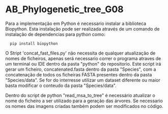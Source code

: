 # AB_Phylogenetic_tree_G08

Para a implementação em Python é necessario instalar a biblioteca Biopython. Esta instalação pode ser realizada através de um comando de instalação de dependencias para python como:
```
  pip install biopython
```
O Stript 'concat_fast_files.py' não necessita de qualquer atualização de nomes de ficheiros, apenas será necessario correr o programa atraves de um terminal ou IDE dentro da pasta "python" do repositorio.
Este script irá gerar um ficheiro, concatenated.fasta dentro da pasta "Species", com a concatenação de todos os ficheiras FASTA presentes dentro da pasta "Species/data". Se for do interresse utilizar um dataset diferente ou maior basta modificar o conteudo da pasta "Species/data". 

Dentro do script de python "read_msa_to_tree" é necessário atualizar o nome do ficheiro a ser utilizado para a geração das árvores. Se necessario os nomes das imagens criadas também podem ser modificados no código.
